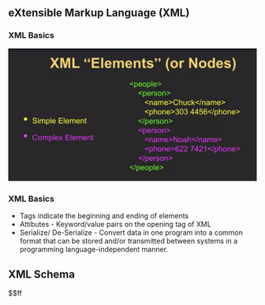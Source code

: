 ## eXtensible Markup Language (XML)

### XML Basics 
![Image description](XML.png)

### XML Basics 

- Tags indicate the beginning and ending of elements
- Attibutes - Keyword/value pairs on the opening tag of XML
- Serialize/ De-Serialize - Convert data in one program into a common format that can be stored and/or transmitted between systems in a programming language-independent manner.

## XML Schema
$$ff






